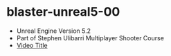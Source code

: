# blaster-unreal5-00
- Unreal Engine Version 5.2
- Part of Stephen Ulibarri Multiplayer Shooter Course
- [Video Title](https://www.youtube.com/watch?v=VSh71MzSxkU)
